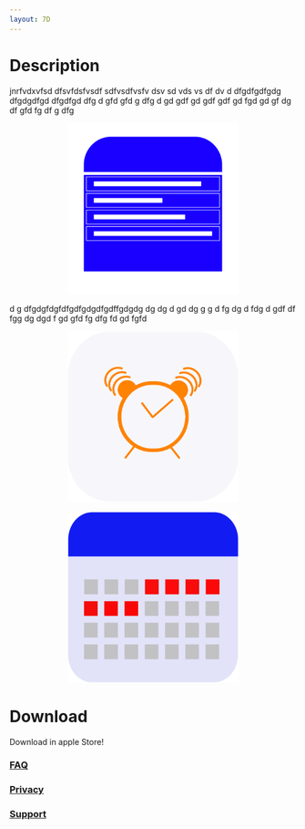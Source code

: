 ```yaml
---
layout: 7D
---
```

# Description
jnrfvdxvfsd
dfsvfdsfvsdf sdfvsdfvsfv dsv sd vds vs df dv  d dfgdfgdfgdg dfgdgdfgd  dfgdfgd dfg d gfd gfd g dfg d gd gdf gd gdf
gdf gd fgd gd gf dg df gfd fg df
g dfg

<p align="center">
  <img src="./assets/Onboarding_plan.png" width="300" height="300">
</p>

d g dfgdgfdgfdfgdfgdgdfgdffgdgdg dg dg d gd dg g g d fg dg d fdg d gdf df fgg dg dgd f gd gfd fg dfg fd gd fgfd

<p align="center">
  <img src="./assets/Onboarding_reminder.png" width="300" height="300">
</p>


<p align="center">
  <img src="./assets/Onboarding_Calendar.png" width="300" height="300">
</p>


# Download
Download in apple Store!

### [FAQ](./faq.html)

### [Privacy](./privacy.html)

### [Support](./support.html)
